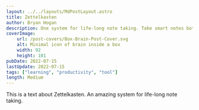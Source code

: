 ```yaml
---
layout: ../../layouts/MdPostLayout.astro
title: Zettelkasten
author: Bryan Hogan
description: One system for life-long note taking. Take smart notes bottom-up.
coverImage:
    url: /post-covers/Box-Brain-Post-Cover.svg
    alt: Minimal icon of brain inside a box
    width: 92
    height: 101
pubDate: 2022-07-15
lastUpdate: 2022-07-15
tags: ["learning", "productivity", "tool"]
length: Medium
---
```

This is a text about Zettelkasten. An amazing system for life-long note taking.